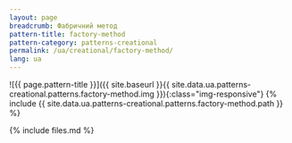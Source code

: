 ```yaml
---
layout: page
breadcrumb: Фабричний метод
pattern-title: factory-method
pattern-category: patterns-creational
permalink: /ua/creational/factory-method/
lang: ua
---
```


![{{ page.pattern-title }}]({{ site.baseurl }}{{ site.data.ua.patterns-creational.patterns.factory-method.img }}){:class="img-responsive"}
{% include {{ site.data.ua.patterns-creational.patterns.factory-method.path }} %}

{% include files.md %}